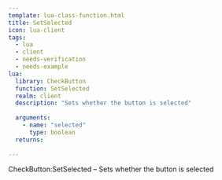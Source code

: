 ```yaml
---
template: lua-class-function.html
title: SetSelected
icon: lua-client
tags:
  - lua
  - client
  - needs-verification
  - needs-example
lua:
  library: CheckButton
  function: SetSelected
  realm: client
  description: "Sets whether the button is selected"
  
  arguments:
    - name: "selected"
      type: boolean
  returns:
    
---
```


<div class="lua__search__keywords">
CheckButton:SetSelected &#x2013; Sets whether the button is selected
</div>
